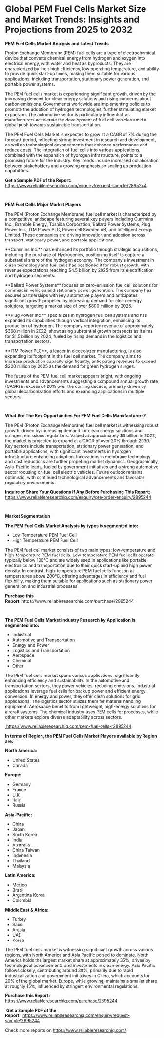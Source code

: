 <p><h1>Global PEM Fuel Cells Market Size and Market Trends: Insights and Projections from 2025 to 2032</h1></p><p><strong>PEM Fuel Cells Market Analysis and Latest Trends</strong></p>
<p><p>Proton Exchange Membrane (PEM) fuel cells are a type of electrochemical device that converts chemical energy from hydrogen and oxygen into electrical energy, with water and heat as byproducts. They are characterized by their high efficiency, low operating temperature, and ability to provide quick start-up times, making them suitable for various applications, including transportation, stationary power generation, and portable power systems.</p><p>The PEM fuel cells market is experiencing significant growth, driven by the increasing demand for clean energy solutions and rising concerns about carbon emissions. Governments worldwide are implementing policies to promote the adoption of hydrogen technologies, further stimulating market expansion. The automotive sector is particularly influential, as manufacturers accelerate the development of fuel cell vehicles amid a global push towards sustainable transportation.</p><p>The PEM Fuel Cells Market is expected to grow at a CAGR of 7% during the forecast period, reflecting strong investment in research and development, as well as technological advancements that enhance performance and reduce costs. The integration of fuel cells into various applications, combined with the expansion of hydrogen infrastructure, points to a promising future for the industry. Key trends include increased collaboration between stakeholders and a growing emphasis on scaling up production capabilities.</p></p>
<p><strong>Get a Sample PDF of the Report:&nbsp;</strong> <a href="https://www.reliableresearchiq.com/enquiry/request-sample/2895244?utm_campaign=2310&utm_medium=2&utm_source=Github&utm_content=ia&utm_term=15032025&utm_id=pem-fuel-cells">https://www.reliableresearchiq.com/enquiry/request-sample/2895244</a></p>
<p>&nbsp;</p>
<p><strong>PEM Fuel Cells Major Market Players</strong></p>
<p><p>The PEM (Proton Exchange Membrane) fuel cell market is characterized by a competitive landscape featuring several key players including Cummins Inc., Bramble Energy, Toshiba Corporation, Ballard Power Systems, Plug Power Inc., ITM Power PLC, Powercell Sweden AB, and Intelligent Energy Limited. These companies are driving innovation and adoption across transport, stationary power, and portable applications.</p><p>**Cummins Inc.** has enhanced its portfolio through strategic acquisitions, including the purchase of Hydrogenics, positioning itself to capture a substantial share of the hydrogen economy. The company's investment in clean technology and fuel cells has positioned it for robust growth, with revenue expectations reaching $4.5 billion by 2025 from its electrification and hydrogen segments.</p><p>**Ballard Power Systems** focuses on zero-emission fuel cell solutions for commercial vehicles and stationary power generation. The company has secured partnerships with key automotive players and anticipates significant growth propelled by increasing demand for clean energy solutions, targeting a market size of over $800 million by 2025.</p><p>**Plug Power Inc.** specializes in hydrogen fuel cell systems and has expanded its capabilities through vertical integration, enhancing its production of hydrogen. The company reported revenue of approximately $368 million in 2022, showcasing substantial growth prospects as it aims for $1.5 billion by 2024, fueled by rising demand in the logistics and transportation sectors.</p><p>**ITM Power PLC**, a leader in electrolyzer manufacturing, is also expanding its footprint in the fuel cell market. The company aims to increase production capacity significantly, anticipating revenues to exceed $300 million by 2025 as the demand for green hydrogen surges.</p><p>The future of the PEM fuel cell market appears bright, with ongoing investments and advancements suggesting a compound annual growth rate (CAGR) in excess of 20% over the coming decade, primarily driven by global decarbonization efforts and expanding applications in multiple sectors.</p></p>
<p>&nbsp;</p>
<p><strong>What Are The Key Opportunities For PEM Fuel Cells Manufacturers?</strong></p>
<p><p>The PEM (Proton Exchange Membrane) fuel cell market is witnessing robust growth, driven by increasing demand for clean energy solutions and stringent emissions regulations. Valued at approximately $3 billion in 2022, the market is projected to expand at a CAGR of over 20% through 2030. Key sectors include transportation, stationary power generation, and portable applications, with significant investments in hydrogen infrastructure enhancing adoption. Innovations in membrane technology and cost reductions are further propelling market dynamics. Geographically, Asia-Pacific leads, fueled by government initiatives and a strong automotive sector focusing on fuel cell electric vehicles. Future outlook remains optimistic, with continued technological advancements and favorable regulatory environments.</p></p>
<p><strong>Inquire or Share Your Questions If Any Before Purchasing This Report:</strong> <a href="https://www.reliableresearchiq.com/enquiry/pre-order-enquiry/2895244?utm_campaign=2310&utm_medium=2&utm_source=Github&utm_content=ia&utm_term=15032025&utm_id=pem-fuel-cells">https://www.reliableresearchiq.com/enquiry/pre-order-enquiry/2895244</a></p>
<p>&nbsp;</p>
<p><strong>Market Segmentation</strong></p>
<p><strong>The PEM Fuel Cells Market Analysis by types is segmented into:</strong></p>
<p><ul><li>Low Temperature PEM Fuel Cell</li><li>High Temperature PEM Fuel Cell</li></ul></p>
<p><p>The PEM fuel cell market consists of two main types: low-temperature and high-temperature PEM fuel cells. Low-temperature PEM fuel cells operate typically below 100°C and are widely used in applications like portable electronics and transportation due to their quick start-up and high power density. In contrast, high-temperature PEM fuel cells function at temperatures above 200°C, offering advantages in efficiency and fuel flexibility, making them suitable for applications such as stationary power generation and industrial processes.</p></p>
<p><strong>Purchase this Report:&nbsp;</strong><a href="https://www.reliableresearchiq.com/purchase/2895244?utm_campaign=2310&utm_medium=2&utm_source=Github&utm_content=ia&utm_term=15032025&utm_id=pem-fuel-cells">https://www.reliableresearchiq.com/purchase/2895244</a></p>
<p>&nbsp;</p>
<p><strong>The PEM Fuel Cells Market Industry Research by Application is segmented into:</strong></p>
<p><ul><li>Industrial</li><li>Automotive and Transportation</li><li>Energy and Power</li><li>Logistics and Transportation</li><li>Aerospace</li><li>Chemical</li><li>Other</li></ul></p>
<p><p>The PEM fuel cells market spans various applications, significantly enhancing efficiency and sustainability. In the automotive and transportation sectors, they power vehicles, reducing emissions. Industrial applications leverage fuel cells for backup power and efficient energy conversion. In energy and power, they offer clean solutions for grid applications. The logistics sector utilizes them for material handling equipment. Aerospace benefits from lightweight, high-energy solutions for aircraft systems. The chemical industry uses PEM cells for processes, while other markets explore diverse adaptability across sectors.</p></p>
<p><a href="https://www.reliableresearchiq.com/pem-fuel-cells-r2895244?utm_campaign=2310&utm_medium=2&utm_source=Github&utm_content=ia&utm_term=15032025&utm_id=pem-fuel-cells">&nbsp;https://www.reliableresearchiq.com/pem-fuel-cells-r2895244</a></p>
<p><strong>In terms of Region, the PEM Fuel Cells Market Players available by Region are:</strong></p>
<p>
    <p> <strong> North America: </strong>
        <ul>
            <li>United States</li>
            <li>Canada</li>
        </ul>
        </p> 
    <p> <strong> Europe: </strong>
        <ul>
            <li>Germany</li>
            <li>France</li>
            <li>U.K.</li>
            <li>Italy</li>
            <li>Russia</li>
        </ul>
        </p> 
    <p> <strong> Asia-Pacific: </strong>
        <ul>
            <li>China</li>
            <li>Japan</li>
            <li>South Korea</li>
            <li>India</li>
            <li>Australia</li>
            <li>China Taiwan</li>
            <li>Indonesia</li>
            <li>Thailand</li>
            <li>Malaysia</li>
        </ul>
        </p> 
    <p> <strong> Latin America: </strong>
        <ul>
            <li>Mexico</li>
            <li>Brazil</li>
            <li>Argentina Korea</li>
            <li>Colombia</li>
        </ul>
        </p> 
    <p> <strong> Middle East & Africa: </strong>
        <ul>
            <li>Turkey</li>
            <li>Saudi</li>
            <li>Arabia</li>
            <li>UAE</li>
            <li>Korea</li>
        </ul>
    </p>
    </p>
<p><p>The PEM fuel cells market is witnessing significant growth across various regions, with North America and Asia Pacific poised to dominate. North America holds the largest market share at approximately 35%, driven by technological advancements and investments in clean energy. Asia Pacific follows closely, contributing around 30%, primarily due to rapid industrialization and government initiatives in China, which accounts for 20% of the global market. Europe, while growing, maintains a smaller share at roughly 15%, influenced by stringent environmental regulations.</p></p>
<p><strong>Purchase this Report: </strong><a href="https://www.reliableresearchiq.com/purchase/2895244?utm_campaign=2310&utm_medium=2&utm_source=Github&utm_content=ia&utm_term=15032025&utm_id=pem-fuel-cells">https://www.reliableresearchiq.com/purchase/2895244</a></p>
<p>&nbsp;<strong>Get a Sample PDF of the Report:&nbsp;&nbsp;</strong><a href="https://www.reliableresearchiq.com/enquiry/request-sample/2895244?utm_campaign=2310&utm_medium=2&utm_source=Github&utm_content=ia&utm_term=15032025&utm_id=pem-fuel-cells">https://www.reliableresearchiq.com/enquiry/request-sample/2895244</a></p>
<p><strong></strong></p>
<p>Check more reports on <a href="https://www.reliableresearchiq.com/?utm_campaign=2310&utm_medium=2&utm_source=Github&utm_content=ia&utm_term=15032025&utm_id=pem-fuel-cells">https://www.reliableresearchiq.com/</a></p>